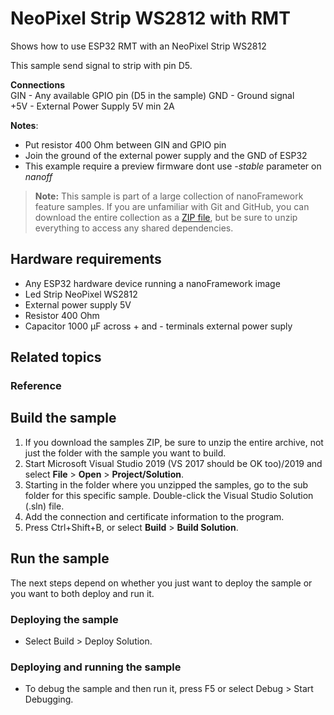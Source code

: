 # NeoPixel Strip WS2812 with RMT

Shows how to use ESP32 RMT with an NeoPixel Strip WS2812

This sample send signal to strip with pin D5.

**Connections**  
GIN -  Any available GPIO pin (D5 in the sample)
GND -  Ground signal  
+5V - External Power Supply 5V min 2A  

**Notes**:  
- Put resistor 400 Ohm between GIN and GPIO pin  
- Join the ground of the external power supply and the GND of ESP32 
- This example require a preview firmware dont use *-stable* parameter on *nanoff*

> **Note:** This sample is part of a large collection of nanoFramework feature samples.
> If you are unfamiliar with Git and GitHub, you can download the entire collection as a
> [ZIP file](https://github.com/nanoframework/Samples/archive/main.zip), but be
> sure to unzip everything to access any shared dependencies.
<!-- For more info on working with the ZIP file, 
> the samples collection, and GitHub, see [Get the UWP samples from GitHub](https://aka.ms/ovu2uq). 
> For more samples, see the [Samples portal](https://aka.ms/winsamples) on the Windows Dev Center.  -->

## Hardware requirements

- Any ESP32 hardware device running a nanoFramework image
- Led Strip NeoPixel WS2812
- External power supply 5V
- Resistor 400 Ohm
- Capacitor 1000 µF across + and - terminals external power suply

## Related topics

### Reference

## Build the sample

1. If you download the samples ZIP, be sure to unzip the entire archive, not just the folder with the sample you want to build. 
2. Start Microsoft Visual Studio 2019 (VS 2017 should be OK too)/2019 and select **File** \> **Open** \> **Project/Solution**.
3. Starting in the folder where you unzipped the samples, go to the sub folder for this specific sample. Double-click the Visual Studio Solution (.sln) file.
4. Add the connection and certificate information to the program.
5. Press Ctrl+Shift+B, or select **Build** \> **Build Solution**.

## Run the sample

The next steps depend on whether you just want to deploy the sample or you want to both deploy and run it.

### Deploying the sample

- Select Build > Deploy Solution.

### Deploying and running the sample

- To debug the sample and then run it, press F5 or select Debug >  Start Debugging.
